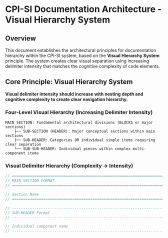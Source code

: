 # CPI-SI Documentation Architecture - Visual Hierarchy System

## Overview

This document establishes the architectural principles for documentation hierarchy within the CPI-SI system, based on the **Visual Hierarchy System** principle. The system creates clear visual separation using increasing delimiter intensity that matches the cognitive complexity of code elements.

## Core Principle: Visual Hierarchy System

**Visual delimiter intensity should increase with nesting depth and cognitive complexity to create clear navigation hierarchy.**

### Four-Level Visual Hierarchy (Increasing Delimiter Intensity)

```
MAIN SECTION: Fundamental architectural divisions (BLOCKS or major sections)
    ├── SUB-SECTION (HEADER): Major conceptual sections within main sections
    ├── SUB-HEADER: Categories OR individual simple items requiring clear separation
    └── SUB-SUB-HEADER: Individual pieces within complex multi-component items
```

### Visual Delimiter Hierarchy (Complexity → Intensity)

```cpp
// =============================================================================
// MAIN SECTION FORMAT
// =============================================================================

// Section Name
// =============================================================================

// -----------------------------------------------------------------------------
// SUB-HEADER Format  
// -----------------------------------------------------------------------------

// Individual component name
// -----------------------------------------------------------------------------
```

